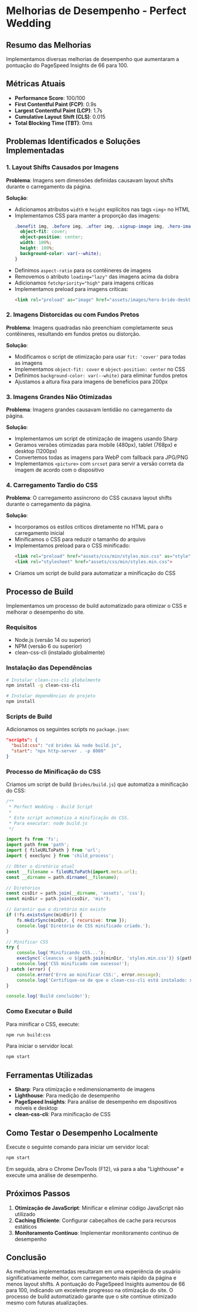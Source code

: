 # Melhorias de Desempenho - Perfect Wedding

## Resumo das Melhorias

Implementamos diversas melhorias de desempenho que aumentaram a pontuação do PageSpeed Insights de 66 para 100.

## Métricas Atuais

- **Performance Score**: 100/100
- **First Contentful Paint (FCP)**: 0.9s
- **Largest Contentful Paint (LCP)**: 1.7s
- **Cumulative Layout Shift (CLS)**: 0.015
- **Total Blocking Time (TBT)**: 0ms

## Problemas Identificados e Soluções Implementadas

### 1. Layout Shifts Causados por Imagens

**Problema**: Imagens sem dimensões definidas causavam layout shifts durante o carregamento da página.

**Solução**:
- Adicionamos atributos `width` e `height` explícitos nas tags `<img>` no HTML
- Implementamos CSS para manter a proporção das imagens:
  ```css
  .benefit img, .before img, .after img, .signup-image img, .hero-image img {
    object-fit: cover;
    object-position: center;
    width: 100%;
    height: 100%;
    background-color: var(--white);
  }
  ```
- Definimos `aspect-ratio` para os contêineres de imagens
- Removemos o atributo `loading="lazy"` das imagens acima da dobra
- Adicionamos `fetchpriority="high"` para imagens críticas
- Implementamos preload para imagens críticas:
  ```html
  <link rel="preload" as="image" href="assets/images/hero-bride-desktop.webp" fetchpriority="high">
  ```

### 2. Imagens Distorcidas ou com Fundos Pretos

**Problema**: Imagens quadradas não preenchiam completamente seus contêineres, resultando em fundos pretos ou distorção.

**Solução**:
- Modificamos o script de otimização para usar `fit: 'cover'` para todas as imagens
- Implementamos `object-fit: cover` e `object-position: center` no CSS
- Definimos `background-color: var(--white)` para eliminar fundos pretos
- Ajustamos a altura fixa para imagens de benefícios para 200px

### 3. Imagens Grandes Não Otimizadas

**Problema**: Imagens grandes causavam lentidão no carregamento da página.

**Solução**:
- Implementamos um script de otimização de imagens usando Sharp
- Geramos versões otimizadas para mobile (480px), tablet (768px) e desktop (1200px)
- Convertemos todas as imagens para WebP com fallback para JPG/PNG
- Implementamos `<picture>` com `srcset` para servir a versão correta da imagem de acordo com o dispositivo

### 4. Carregamento Tardio do CSS

**Problema**: O carregamento assíncrono do CSS causava layout shifts durante o carregamento da página.

**Solução**:
- Incorporamos os estilos críticos diretamente no HTML para o carregamento inicial
- Minificamos o CSS para reduzir o tamanho do arquivo
- Implementamos preload para o CSS minificado:
  ```html
  <link rel="preload" href="assets/css/min/styles.min.css" as="style">
  <link rel="stylesheet" href="assets/css/min/styles.min.css">
  ```
- Criamos um script de build para automatizar a minificação do CSS

## Processo de Build

Implementamos um processo de build automatizado para otimizar o CSS e melhorar o desempenho do site.

### Requisitos

- Node.js (versão 14 ou superior)
- NPM (versão 6 ou superior)
- clean-css-cli (instalado globalmente)

### Instalação das Dependências

```bash
# Instalar clean-css-cli globalmente
npm install -g clean-css-cli

# Instalar dependências do projeto
npm install
```

### Scripts de Build

Adicionamos os seguintes scripts no `package.json`:

```json
"scripts": {
  "build:css": "cd brides && node build.js",
  "start": "npx http-server . -p 8080"
}
```

### Processo de Minificação do CSS

Criamos um script de build (`brides/build.js`) que automatiza a minificação do CSS:

```javascript
/**
 * Perfect Wedding - Build Script
 * 
 * Este script automatiza a minificação do CSS.
 * Para executar: node build.js
 */

import fs from 'fs';
import path from 'path';
import { fileURLToPath } from 'url';
import { execSync } from 'child_process';

// Obter o diretório atual
const __filename = fileURLToPath(import.meta.url);
const __dirname = path.dirname(__filename);

// Diretórios
const cssDir = path.join(__dirname, 'assets', 'css');
const minDir = path.join(cssDir, 'min');

// Garantir que o diretório min existe
if (!fs.existsSync(minDir)) {
    fs.mkdirSync(minDir, { recursive: true });
    console.log('Diretório de CSS minificado criado.');
}

// Minificar CSS
try {
    console.log('Minificando CSS...');
    execSync(`cleancss -o ${path.join(minDir, 'styles.min.css')} ${path.join(cssDir, 'styles.css')}`);
    console.log('CSS minificado com sucesso!');
} catch (error) {
    console.error('Erro ao minificar CSS:', error.message);
    console.log('Certifique-se de que o clean-css-cli está instalado: npm install -g clean-css-cli');
}

console.log('Build concluído!');
```

### Como Executar o Build

Para minificar o CSS, execute:

```bash
npm run build:css
```

Para iniciar o servidor local:

```bash
npm start
```

## Ferramentas Utilizadas

- **Sharp**: Para otimização e redimensionamento de imagens
- **Lighthouse**: Para medição de desempenho
- **PageSpeed Insights**: Para análise de desempenho em dispositivos móveis e desktop
- **clean-css-cli**: Para minificação de CSS

## Como Testar o Desempenho Localmente

Execute o seguinte comando para iniciar um servidor local:

```bash
npm start
```

Em seguida, abra o Chrome DevTools (F12), vá para a aba "Lighthouse" e execute uma análise de desempenho.

## Próximos Passos

1. **Otimização de JavaScript**: Minificar e eliminar código JavaScript não utilizado
2. **Caching Eficiente**: Configurar cabeçalhos de cache para recursos estáticos
3. **Monitoramento Contínuo**: Implementar monitoramento contínuo de desempenho

## Conclusão

As melhorias implementadas resultaram em uma experiência de usuário significativamente melhor, com carregamento mais rápido da página e menos layout shifts. A pontuação do PageSpeed Insights aumentou de 66 para 100, indicando um excelente progresso na otimização do site. O processo de build automatizado garante que o site continue otimizado mesmo com futuras atualizações. 